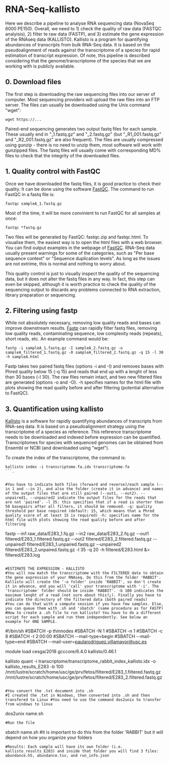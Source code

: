# RNA-Seq-kallisto
Here we describe a pipeline to analyse RNA sequencing data (NovaSeq 6000 PE150). Overall, we need to 1) check the quality of raw data (FASTQC analyisis), 2) filter te raw data (FASTP), and 3) estimate the gene expression of the RNAseq data (KALLISTO). Kallisto is a program for quantifying abundances of transcripts from bulk RNA-Seq data. It is based on the pseudoalignment of reads against the transcriptome of a species for rapid estimation of transcript expression. Of note, this pipeline is described considering that the genome/transcriptome of the species that we are working with is publicly available.

## 0. Download files
The first step is downloading the raw sequencing files into our server of computer. Most sequencing providers will upload the raw files into an FTP server. The files can usually be downloaded using the Unix command "wget":
```
wget https://...
```
Paired-end sequencing generates two output fastq files for each sample. These usually end in "_1.fastq.gz" and "_2.fastq.gz" (but "_R1_001.fastq.gz" and "_R2_001.fastq.gz" are also frequent). The files are usually compressed using gunzip - there is no need to unzip them, most software will work with gunzipped files. The fastq files will usually come with corresponding MD% files to check that the integrity of the downloaded files.


## 1. Quality control with FastQC 
Once we have downloaded the fastq files, it is good practice to check their quality. It can be done using the software [FastQC](https://www.bioinformatics.babraham.ac.uk/projects/fastqc/). The command to run FastQC in a fastq file is:

```
fastqc sampleA_1.fastq.gz
```
Most of the time, it will be more convinient to run FastQC for all samples at once:
```
fastqc *fastq.gz
```
Two files will be generated by FastQC: fastqc.zip and fastqc.html. To visualise them, the easiest way is to open the html files with a web browser. You can find output examples in the webpage of [FastQC](https://www.bioinformatics.babraham.ac.uk/projects/fastqc/). RNA-Seq data usually present warnings for some of the categories, such as "Per base sequence context" or "Sequence duplication levels". As long as the issues are not extrime, this is normal and nothing to worry about.

This quality control is just to visually inspect the quality of the sequencing data, but it does not alter the fastq files in any way. In fact, this step can even be skipped, although it is worth practice to check the quality of the sequencing output to discards any problems connected to RNA extraction, library preparation or sequencing.


## 2. Filtering using fastp
While not absolutely necessary, removing low quality reads and bases can improve downstream results. [Fastp](https://github.com/OpenGene/fastp) can rapidly filter fastq files, removing low quality reads, contaminating sequence, low complexity reads (repeats), short reads, etc. An example command would be:
```
fastp -i sampleA_1.fastq.gz -I sampleA_2.fastq.gz -o sampleA_filtered_1.fastq.gz -O sampleA_filtered_2.fastq.gz -q 15 -l 30 -h sampleA.html
```
Fastp takes two paired fastq files (options -i and -I) and removes bases with Phred quality below 15 (-q 15) and reads that end up with a lenght of less than 30 bases (-l 30). The raw files remain intact, and two new filtered files are generated (options -o and -O). -h specifies names for the html file with plots showing the read quality before and after filtering  (potential alternative to FastQC).


## 3. Quantification using kallisto
[Kallisto](https://pachterlab.github.io/kallisto/about) is a software for rapidly quantifying abundances of transcripts from RNA-seq data. It is based on a pseudoalignment strategy using the transcriptome of a species as reference. This reference transcriptome needs to be downloaded and indexed before expression can be quantified. Transcriptomes for species with sequenced genomes can be obtained from Ensembl or NCBI (and downloaded using "wget").

To create the index of the transcriptome, the command is:
```
kallisto index -i transcriptome.fa.idx transcriptome.fa
```.


#You have to indicate both files (forward and reverse)/each sample (--in 1 and --in 2), and also the folder (create it in advance) and names of the output files that are still paired (--out1, --out2). --unpaired1, --unpaired2 indicate the output files for the reads that are not 'paired'. -l 35: this specifies that if a read is shorter than 50 basepairs after all filters, it should be removed. -q: quality threshold per base required (default: 15, which means that a Phred quality score of at least 15 is required) -h: specifies name for the html file with plots showing the read quality before and after filtering 
```
fastp --in1 raw_data/E283_1.fq.gz --in2 raw_data/E283_2.fq.gz --out1 filtered/E283_1.filtered.fastq.gz --out2 filtered/E283_2.filtered.fastq.gz --unpaired1 filtered/E283_1.unpaired.fastq.gz --unpaired2 filtered/E283_2.unpaired.fastq.gz -l 35 -q 20 -h filtered/E283.html &> filtered/E283.log
```

#ESTIMATE THE EXPRESSION - KALLISTO
#You will now match the transcriptome with the FILTERED data to obtain the gene expression of your RNAseq. Do this from the folder 'RABBIT'. Kallisto will create the '-o folder' inside 'RABBIT', so don't create it in advance, and you will 'call' your transcriptome with '-i'. The 'transcriptome' folder should be inside 'RABBIT'. -b 100 indicates the maximum lenght of a read (not sure about this?¿). Finally you have to indicate the directory of the filtered data (both paired reads)
#You can do that with a compute session if you have few samples. Else, you can queue them with .sh and 'sbatch' (same procedure as for FASTP)
#How to create a .sh file to run kallisto? You have to do a different script for each sample and run them independently. See below an example for ONE SAMPLE.
```
#!/bin/sh
#SBATCH -p thinnodes
#SBATCH -N 1
#SBATCH -n 1
#SBATCH -c 8
#SBATCH -t 2:00:00
#SBATCH --mail-type=begin
#SBATCH --mail-type=end
#SBATCH --mail-user=paularodriguez.villamayor@usc.es

module load cesga/2018 gcccore/6.4.0 kallisto/0.46.1

kallisto quant -i transcriptome/transcriptome_rabbit_index_kallisto.idx -o kallisto_results_E283 -b 100 /mnt/lustre/scratch/home/usc/ge/prv/fetos/filtered/E283_1.filtered.fastq.gz /mnt/lustre/scratch/home/usc/ge/prv/fetos/filtered/E283_2.filtered.fastq.gz
```

#You convert the .txt document into .sh 
#I created the .txt in Windows, then converted into .sh and then transfered to Linux #You need to use the command dos2unix to transfer from windows to linux
```
dos2unix name.sh
```
#Run the file
```
sbatch name.sh #it is important to do this from the folder 'RABBIT' but it will depend on how you organize your folders
```
#Results: Each sample will have its own folder (i.e. kallisto_results_E283) and inside that folder you will find 3 files: abundance.h5, abundance.tsv, and run_info.json





